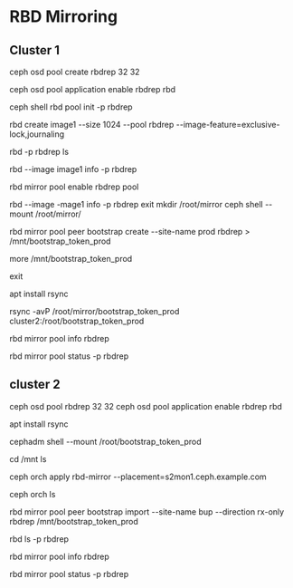 # RBD Mirroring
## Cluster 1
ceph osd pool create rbdrep 32 32

ceph osd pool application enable rbdrep rbd

ceph shell
rbd pool init -p rbdrep

rbd create image1 --size 1024 --pool rbdrep --image-feature=exclusive-lock,journaling

rbd -p rbdrep ls

rbd --image image1 info -p rbdrep

rbd mirror pool enable rbdrep pool

rbd --image -mage1 info -p rbdrep
exit
mkdir /root/mirror
ceph shell --mount /root/mirror/

rbd mirror pool peer bootstrap create --site-name prod rbdrep > /mnt/bootstrap_token_prod

more /mnt/bootstrap_token_prod

exit

apt install rsync


rsync -avP /root/mirror/bootstrap_token_prod cluster2:/root/bootstrap_token_prod

rbd mirror pool info rbdrep

rbd mirror pool status -p rbdrep

## cluster 2
ceph osd pool rbdrep 32 32
ceph osd pool application enable rbdrep rbd

apt install rsync

cephadm shell --mount /root/bootstrap_token_prod

cd /mnt
ls

ceph orch apply rbd-mirror --placement=s2mon1.ceph.example.com

ceph  orch ls

rbd mirror pool peer bootstrap import --site-name bup --direction rx-only rbdrep /mnt/bootstrap_token_prod


rbd ls -p rbdrep

rbd mirror pool info rbdrep

rbd mirror pool status -p rbdrep


